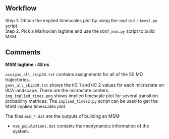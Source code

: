 ## Workflow

Step 1. Obtain the implied timescales plot by using the `implied_times2.py` script.
</br >
Step 2. Pick a Markovian lagtime and use the `hDAT_msm.py` script to build MSM.

## Comments
**MSM lagtime : 48 ns**
</br >

`assigns_all_skip20.txt` contains assignments for all of the 50 MD trajectories.
</br>
`gens_all_skip20.txt` shows the tIC 1 and tIC 2 values for each microstate on tICA landscape. These are the microstate centers.
</br>
`img_implied_times.png` shows implied timescale plot for several transition probability matrices. 
The `implied_times2.py` script can be used to get the MSM implied timescales plot.
</br>

The files `msm_*.dat` are the outputs of building an MSM:
</br>
  * `msm_populations.dat` contains thermodynamics information of the system. 


